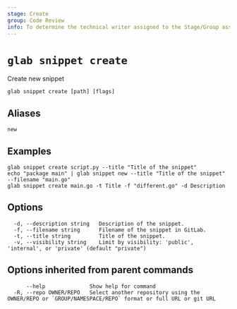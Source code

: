 ```yaml
---
stage: Create
group: Code Review
info: To determine the technical writer assigned to the Stage/Group associated with this page, see https://about.gitlab.com/handbook/product/ux/technical-writing/#assignments
---
```


<!--
This documentation is auto generated by a script.
Please do not edit this file directly. Run `make gen-docs` instead.
-->

# `glab snippet create`

Create new snippet

```plaintext
glab snippet create [path] [flags]
```

## Aliases

```plaintext
new
```

## Examples

```plaintext
glab snippet create script.py --title "Title of the snippet"
echo "package main" | glab snippet new --title "Title of the snippet" --filename "main.go"
glab snippet create main.go -t Title -f "different.go" -d Description

```

## Options

```plaintext
  -d, --description string   Description of the snippet.
  -f, --filename string      Filename of the snippet in GitLab.
  -t, --title string         Title of the snippet.
  -v, --visibility string    Limit by visibility: 'public', 'internal', or 'private' (default "private")
```

## Options inherited from parent commands

```plaintext
      --help              Show help for command
  -R, --repo OWNER/REPO   Select another repository using the OWNER/REPO or `GROUP/NAMESPACE/REPO` format or full URL or git URL
```
